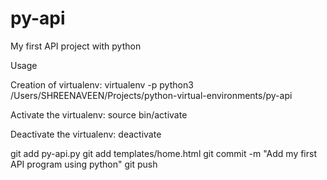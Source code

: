 # py-api
My first API project with python

Usage

Creation of virtualenv:
virtualenv -p python3 /Users/SHREENAVEEN/Projects/python-virtual-environments/py-api

Activate the virtualenv:
source bin/activate

Deactivate the virtualenv:
deactivate


git add py-api.py 
git add templates/home.html 
git commit -m "Add my first API program using python"
git push

